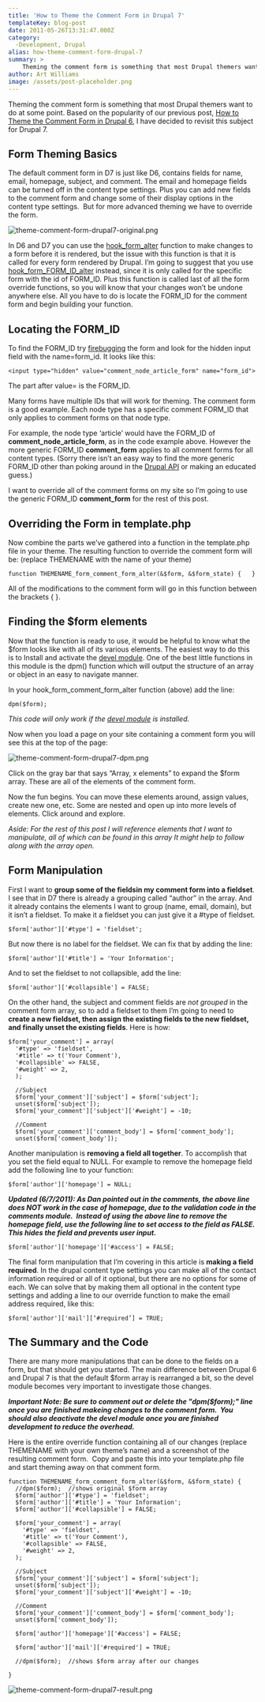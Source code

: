 ```yaml
---
title: 'How to Theme the Comment Form in Drupal 7'
templateKey: blog-post
date: 2011-05-26T13:31:47.000Z
category: 
  -Development, Drupal
alias: how-theme-comment-form-drupal-7
summary: > 
  	Theming the comment form is something that most Drupal themers want to do at some point. Based on the popularity of our previous post, How to Theme the Comment Form in Drupal 6, I have decided to revisit this subject for Drupal 7.
author: Art Williams
image: /assets/post-placeholder.png
---
```


Theming the comment form is something that most Drupal themers want to do at some point. Based on the popularity of our previous post, [How to Theme the Comment Form in Drupal 6](/blog/06/29/2010/how-theme-comment-form-drupal-6), I have decided to revisit this subject for Drupal 7.

Form Theming Basics
-------------------

The default comment form in D7 is just like D6, contains fields for name, email, homepage, subject, and comment. The email and homepage fields can be turned off in the content type settings. Plus you can add new fields to the comment form and change some of their display options in the content type settings.  But for more advanced theming we have to override the form.

![theme-comment-form-drupal7-original.png](/sites/default/files/theme-comment-form-drupal7-original.png)

In D6 and D7 you can use the [hook\_form\_alter](https://api.drupal.org/api/drupal/modules--system--system.api.php/function/hook_form_alter/7) function to make changes to a form before it is rendered, but the issue with this function is that it is called for every form rendered by Drupal. I’m going to suggest that you use [hook\_form\_FORM\_ID\_alter](https://api.drupal.org/api/drupal/modules--system--system.api.php/function/hook_form_FORM_ID_alter/7) instead, since it is only called for the specific form with the id of FORM\_ID. Plus this function is called last of all the form override functions, so you will know that your changes won’t be undone anywhere else. All you have to do is locate the FORM\_ID for the comment form and begin building your function.

Locating the FORM\_ID
---------------------

To find the FORM\_ID try [firebugging](http://getfirebug.com/) the form and look for the hidden input field with the name=form\_id. It looks like this:

`<input type="hidden" value="comment_node_article_form" name="form_id">`

The part after value= is the FORM\_ID.

Many forms have multiple IDs that will work for theming. The comment form is a good example. Each node type has a specific comment FORM\_ID that only applies to comment forms on that node type.

For example, the node type ‘article’ would have the FORM\_ID of **comment\_node\_article\_form**, as in the code example above. However the more generic FORM\_ID **comment\_form** applies to all comment forms for all content types. (Sorry there isn’t an easy way to find the more generic FORM\_ID other than poking around in the [Drupal API](https://api.drupal.org/api/drupal) or making an educated guess.)

I want to override all of the comment forms on my site so I’m going to use the generic FORM\_ID **comment\_form** for the rest of this post.

Overriding the Form in template.php
-----------------------------------

Now combine the parts we’ve gathered into a function in the template.php file in your theme. The resulting function to override the comment form will be: (replace THEMENAME with the name of your theme)

`function THEMENAME_form_comment_form_alter(&$form, &$form_state) {  
}`

All of the modifications to the comment form will go in this function between the brackets { }.

Finding the $form elements
--------------------------

Now that the function is ready to use, it would be helpful to know what the $form looks like with all of its various elements. The easiest way to do this is to Install and activate the [devel module](https://www.drupal.org/project/devel). One of the best little functions in this module is the dpm() function which will output the structure of an array or object in an easy to navigate manner.

In your hook\_form\_comment\_form\_alter function (above) add the line:

`dpm($form);`

_This code will only work if the [devel module](https://www.drupal.org/project/devel) is installed._

Now when you load a page on your site containing a comment form you will see this at the top of the page:

![theme-comment-form-drupal7-dpm.png](/sites/default/files/theme-comment-form-drupal7-dpm.png)

Click on the gray bar that says “Array, x elements” to expand the $form array. These are all of the elements of the comment form.

Now the fun begins. You can move these elements around, assign values, create new one, etc. Some are nested and open up into more levels of elements. Click around and explore.

_Aside: For the rest of this post I will reference elements that I want to manipulate, all of which can be found in this array It might help to follow along with the array open._

Form Manipulation
-----------------

First I want to **group some of the fieldsin my comment form into a fieldset**. I see that in D7 there is already a grouping called “author” in the array. And it already contains the elements I want to group (name, email, domain), but it isn’t a fieldset. To make it a fieldset you can just give it a #type of fieldset.

`$form['author']['#type'] = 'fieldset';`

But now there is no label for the fieldset. We can fix that by adding the line:

`$form['author']['#title'] = 'Your Information';`

And to set the fieldset to not collapsible, add the line:

`$form['author']['#collapsible'] = FALSE;`

On the other hand, the subject and comment fields are _not grouped_ in the comment form array, so to add a fieldset to them I’m going to need to **create a new fieldset, then assign the existing fields to the new fieldset, and finally unset the existing fields**. Here is how:

    $form['your_comment'] = array(
      '#type' => 'fieldset',
      '#title' => t('Your Comment'),
      '#collapsible' => FALSE,
      '#weight' => 2,
      );
    
      //Subject
      $form['your_comment']['subject'] = $form['subject'];
      unset($form['subject']);
      $form['your_comment']['subject']['#weight'] = -10;
    
      //Comment
      $form['your_comment']['comment_body'] = $form['comment_body'];
      unset($form['comment_body']);

Another manipulation is **removing a field all together**. To accomplish that you set the field equal to NULL. For example to remove the homepage field add the following line to your function:

`$form['author']['homepage'] = NULL;`

**_Updated (6/7/2011): As Dan pointed out in the comments, the above line does NOT work in the case of homepage, due to the validation code in the comments module.  Instead of using the above line to remove the homepage field, use the following line to set access to the field as FALSE. This hides the field and prevents user input._**

`$form['author']['homepage']['#access'] = FALSE;`

The final form manipulation that I’m covering in this article is **making a field required**. In the drupal content type settings you can make all of the contact information required or all of it optional, but there are no options for some of each. We can solve that by making them all optional in the content type settings and adding a line to our override function to make the email address required, like this:

`$form['author']['mail'][‘#required’] = TRUE;`

The Summary and the Code
------------------------

There are many more manipulations that can be done to the fields on a form, but that should get you started. The main difference between Drupal 6 and Drupal 7 is that the default $form array is rearranged a bit, so the devel module becomes very important to investigate those changes.

_**Important Note: Be sure to comment out or delete the "dpm($form);" line once you are finished makeing changes to the comment form.  You should also deactivate the devel module once you are finished development to reduce the overhead.**_

Here is the entire override function containing all of our changes (replace THEMENAME with your own theme’s name) and a screenshot of the resulting comment form.  Copy and paste this into your template.php file and start theming away on that comment form.

    function THEMENAME_form_comment_form_alter(&$form, &$form_state) {
      //dpm($form);  //shows original $form array
      $form['author']['#type'] = 'fieldset';
      $form['author']['#title'] = 'Your Information';
      $form['author']['#collapsible'] = FALSE;
    
      $form['your_comment'] = array(
        '#type' => 'fieldset',
        '#title' => t('Your Comment'),
        '#collapsible' => FALSE,
        '#weight' => 2,
      );
    
      //Subject
      $form['your_comment']['subject'] = $form['subject'];
      unset($form['subject']);
      $form['your_comment']['subject']['#weight'] = -10;
    
      //Comment
      $form['your_comment']['comment_body'] = $form['comment_body'];
      unset($form['comment_body']);
    
      $form['author']['homepage']['#access'] = FALSE;
    
      $form['author']['mail']['#required'] = TRUE;
    
      //dpm($form);  //shows $form array after our changes
    
    }

![theme-comment-form-drupal7-result.png](/sites/default/files/theme-comment-form-drupal7-result.png)